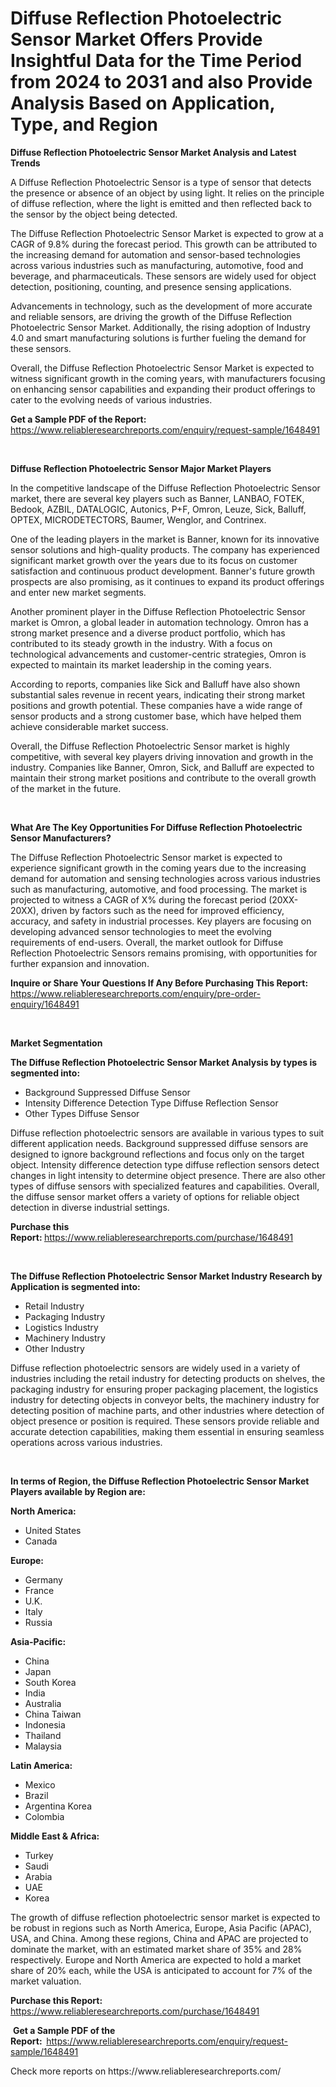 <p><h1>Diffuse Reflection Photoelectric Sensor Market Offers Provide Insightful Data for the Time Period from 2024 to 2031 and also Provide Analysis Based on Application, Type, and Region</h1></p><p><strong>Diffuse Reflection Photoelectric Sensor Market Analysis and Latest Trends</strong></p>
<p><p>A Diffuse Reflection Photoelectric Sensor is a type of sensor that detects the presence or absence of an object by using light. It relies on the principle of diffuse reflection, where the light is emitted and then reflected back to the sensor by the object being detected.</p><p>The Diffuse Reflection Photoelectric Sensor Market is expected to grow at a CAGR of 9.8% during the forecast period. This growth can be attributed to the increasing demand for automation and sensor-based technologies across various industries such as manufacturing, automotive, food and beverage, and pharmaceuticals. These sensors are widely used for object detection, positioning, counting, and presence sensing applications.</p><p>Advancements in technology, such as the development of more accurate and reliable sensors, are driving the growth of the Diffuse Reflection Photoelectric Sensor Market. Additionally, the rising adoption of Industry 4.0 and smart manufacturing solutions is further fueling the demand for these sensors.</p><p>Overall, the Diffuse Reflection Photoelectric Sensor Market is expected to witness significant growth in the coming years, with manufacturers focusing on enhancing sensor capabilities and expanding their product offerings to cater to the evolving needs of various industries.</p></p>
<p><strong>Get a Sample PDF of the Report:&nbsp;</strong> <a href="https://www.reliableresearchreports.com/enquiry/request-sample/1648491">https://www.reliableresearchreports.com/enquiry/request-sample/1648491</a></p>
<p>&nbsp;</p>
<p><strong>Diffuse Reflection Photoelectric Sensor Major Market Players</strong></p>
<p><p>In the competitive landscape of the Diffuse Reflection Photoelectric Sensor market, there are several key players such as Banner, LANBAO, FOTEK, Bedook, AZBIL, DATALOGIC, Autonics, P+F, Omron, Leuze, Sick, Balluff, OPTEX, MICRODETECTORS, Baumer, Wenglor, and Contrinex.</p><p>One of the leading players in the market is Banner, known for its innovative sensor solutions and high-quality products. The company has experienced significant market growth over the years due to its focus on customer satisfaction and continuous product development. Banner's future growth prospects are also promising, as it continues to expand its product offerings and enter new market segments.</p><p>Another prominent player in the Diffuse Reflection Photoelectric Sensor market is Omron, a global leader in automation technology. Omron has a strong market presence and a diverse product portfolio, which has contributed to its steady growth in the industry. With a focus on technological advancements and customer-centric strategies, Omron is expected to maintain its market leadership in the coming years.</p><p>According to reports, companies like Sick and Balluff have also shown substantial sales revenue in recent years, indicating their strong market positions and growth potential. These companies have a wide range of sensor products and a strong customer base, which have helped them achieve considerable market success.</p><p>Overall, the Diffuse Reflection Photoelectric Sensor market is highly competitive, with several key players driving innovation and growth in the industry. Companies like Banner, Omron, Sick, and Balluff are expected to maintain their strong market positions and contribute to the overall growth of the market in the future.</p></p>
<p>&nbsp;</p>
<p><strong>What Are The Key Opportunities For Diffuse Reflection Photoelectric Sensor Manufacturers?</strong></p>
<p><p>The Diffuse Reflection Photoelectric Sensor market is expected to experience significant growth in the coming years due to the increasing demand for automation and sensing technologies across various industries such as manufacturing, automotive, and food processing. The market is projected to witness a CAGR of X% during the forecast period (20XX-20XX), driven by factors such as the need for improved efficiency, accuracy, and safety in industrial processes. Key players are focusing on developing advanced sensor technologies to meet the evolving requirements of end-users. Overall, the market outlook for Diffuse Reflection Photoelectric Sensors remains promising, with opportunities for further expansion and innovation.</p></p>
<p><strong>Inquire or Share Your Questions If Any Before Purchasing This Report:</strong> <a href="https://www.reliableresearchreports.com/enquiry/pre-order-enquiry/1648491">https://www.reliableresearchreports.com/enquiry/pre-order-enquiry/1648491</a></p>
<p>&nbsp;</p>
<p><strong>Market Segmentation</strong></p>
<p><strong>The Diffuse Reflection Photoelectric Sensor Market Analysis by types is segmented into:</strong></p>
<p><ul><li>Background Suppressed Diffuse Sensor</li><li>Intensity Difference Detection Type Diffuse Reflection Sensor</li><li>Other Types Diffuse Sensor</li></ul></p>
<p><p>Diffuse reflection photoelectric sensors are available in various types to suit different application needs. Background suppressed diffuse sensors are designed to ignore background reflections and focus only on the target object. Intensity difference detection type diffuse reflection sensors detect changes in light intensity to determine object presence. There are also other types of diffuse sensors with specialized features and capabilities. Overall, the diffuse sensor market offers a variety of options for reliable object detection in diverse industrial settings.</p></p>
<p><strong>Purchase this Report:&nbsp;</strong><a href="https://www.reliableresearchreports.com/purchase/1648491">https://www.reliableresearchreports.com/purchase/1648491</a></p>
<p>&nbsp;</p>
<p><strong>The Diffuse Reflection Photoelectric Sensor Market Industry Research by Application is segmented into:</strong></p>
<p><ul><li>Retail Industry</li><li>Packaging Industry</li><li>Logistics Industry</li><li>Machinery Industry</li><li>Other Industry</li></ul></p>
<p><p>Diffuse reflection photoelectric sensors are widely used in a variety of industries including the retail industry for detecting products on shelves, the packaging industry for ensuring proper packaging placement, the logistics industry for detecting objects in conveyor belts, the machinery industry for detecting position of machine parts, and other industries where detection of object presence or position is required. These sensors provide reliable and accurate detection capabilities, making them essential in ensuring seamless operations across various industries.</p></p>
<p>&nbsp;</p>
<p><strong>In terms of Region, the Diffuse Reflection Photoelectric Sensor Market Players available by Region are:</strong></p>
<p>
    <p> <strong> North America: </strong>
        <ul>
            <li>United States</li>
            <li>Canada</li>
        </ul>
        </p> 
    <p> <strong> Europe: </strong>
        <ul>
            <li>Germany</li>
            <li>France</li>
            <li>U.K.</li>
            <li>Italy</li>
            <li>Russia</li>
        </ul>
        </p> 
    <p> <strong> Asia-Pacific: </strong>
        <ul>
            <li>China</li>
            <li>Japan</li>
            <li>South Korea</li>
            <li>India</li>
            <li>Australia</li>
            <li>China Taiwan</li>
            <li>Indonesia</li>
            <li>Thailand</li>
            <li>Malaysia</li>
        </ul>
        </p> 
    <p> <strong> Latin America: </strong>
        <ul>
            <li>Mexico</li>
            <li>Brazil</li>
            <li>Argentina Korea</li>
            <li>Colombia</li>
        </ul>
        </p> 
    <p> <strong> Middle East & Africa: </strong>
        <ul>
            <li>Turkey</li>
            <li>Saudi</li>
            <li>Arabia</li>
            <li>UAE</li>
            <li>Korea</li>
        </ul>
    </p>
    </p>
<p><p>The growth of diffuse reflection photoelectric sensor market is expected to be robust in regions such as North America, Europe, Asia Pacific (APAC), USA, and China. Among these regions, China and APAC are projected to dominate the market, with an estimated market share of 35% and 28% respectively. Europe and North America are expected to hold a market share of 20% each, while the USA is anticipated to account for 7% of the market valuation.</p></p>
<p><strong>Purchase this Report: </strong><a href="https://www.reliableresearchreports.com/purchase/1648491">https://www.reliableresearchreports.com/purchase/1648491</a></p>
<p>&nbsp;<strong>Get a Sample PDF of the Report:&nbsp;&nbsp;</strong><a href="https://www.reliableresearchreports.com/enquiry/request-sample/1648491">https://www.reliableresearchreports.com/enquiry/request-sample/1648491</a></p>
<p><strong></strong></p>
<p>Check more reports on https://www.reliableresearchreports.com/</p>